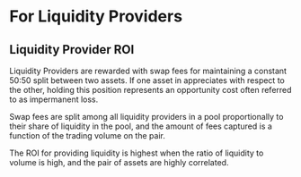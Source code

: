 # For Liquidity Providers

## Liquidity Provider ROI

Liquidity Providers are rewarded with swap fees for maintaining a constant 50:50 split between two assets. If one asset in appreciates with respect to the other, holding this position represents an opportunity cost often referred to as impermanent loss. 

Swap fees are split among all liquidity providers in a pool proportionally to their share of liquidity in the pool, and the amount of fees captured is a function of the trading volume on the pair. 

The ROI for providing liquidity is highest when the ratio of liquidity to volume is high, and the pair of assets are highly correlated. 



